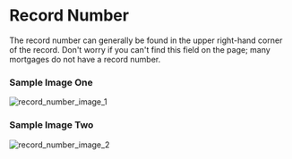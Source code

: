 # Record Number
<p>The record number can generally be found in the upper right-hand corner of the record. Don't worry if you can't find this field on the page; many mortgages do not have a record number.</p>
<div id="accordion-help-modal">
  <h3>Sample Image One</h3>
  <div class="modal-field-guide" >
    <img src="/images/m_number_1.png" alt="record_number_image_1">
  </div>
  <h3>Sample Image Two</h3>
  <div class="modal-field-guide" >
    <img src="/images/m_number_2.png" alt="record_number_image_2">
  </div>
</div>
